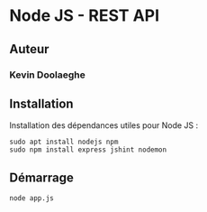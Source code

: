 # Node JS - REST API

## Auteur

### Kevin Doolaeghe

## Installation

Installation des dépendances utiles pour Node JS :

```
sudo apt install nodejs npm
sudo npm install express jshint nodemon
```

## Démarrage

```
node app.js
```